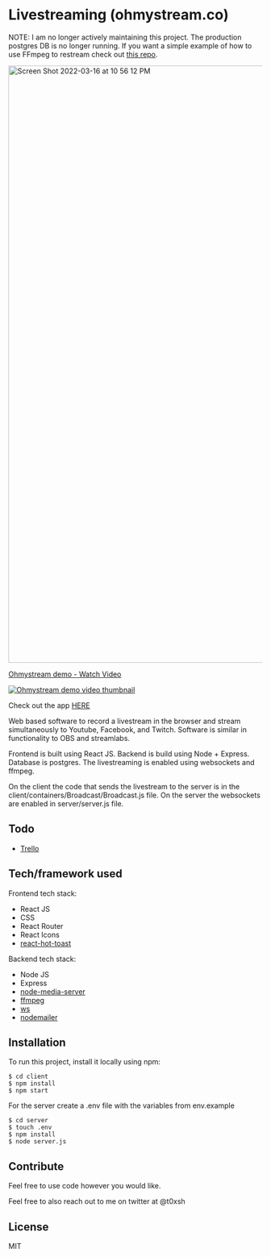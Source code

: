 # Livestreaming (ohmystream.co)

NOTE: I am no longer actively maintaining this project. The production postgres DB is no longer running. If you want a simple example of how to use FFmpeg to restream check out [this repo](https://github.com/toshvelaga/twitch-streamer).

<img width="1185" alt="Screen Shot 2022-03-16 at 10 56 12 PM" src="https://user-images.githubusercontent.com/38474161/190875346-3aeaa8f2-8e6e-4f3b-b348-d386b8c14291.png">

<a href="https://www.loom.com/share/35a86c6f73d144d59527092118cf525d">
    <p>Ohmystream demo - Watch Video</p>
    <img alt='Ohmystream demo video thumbnail' style="max-width:300px;" src="https://cdn.loom.com/sessions/thumbnails/35a86c6f73d144d59527092118cf525d-1633809954506-with-play.gif">
</a>

Check out the app [HERE](https://ohmystream.co/)

Web based software to record a livestream in the browser and stream simultaneously to Youtube, Facebook, and Twitch. Software is similar in functionality to OBS and streamlabs.

Frontend is built using React JS. Backend is build using Node + Express. Database is postgres. The livestreaming is enabled using websockets and ffmpeg.

On the client the code that sends the livestream to the server is in the client/containers/Broadcast/Broadcast.js file. On the server the websockets are enabled in server/server.js file.

## Todo

- [Trello](https://trello.com/b/W8LZ83oV/ohmystream)

## Tech/framework used

Frontend tech stack:

- React JS
- CSS
- React Router
- React Icons
- [react-hot-toast](https://github.com/timolins/react-hot-toast)

Backend tech stack:

- Node JS
- Express
- [node-media-server](https://github.com/illuspas/Node-Media-Server)
- [ffmpeg](http://ffmpeg.org/)
- [ws](https://github.com/websockets/ws)
- [nodemailer](https://nodemailer.com/about/)

## Installation

To run this project, install it locally using npm:

```
$ cd client
$ npm install
$ npm start
```

For the server create a .env file with the variables from env.example

```
$ cd server
$ touch .env
$ npm install
$ node server.js
```

## Contribute

Feel free to use code however you would like.

Feel free to also reach out to me on twitter at @t0xsh

## License

MIT
